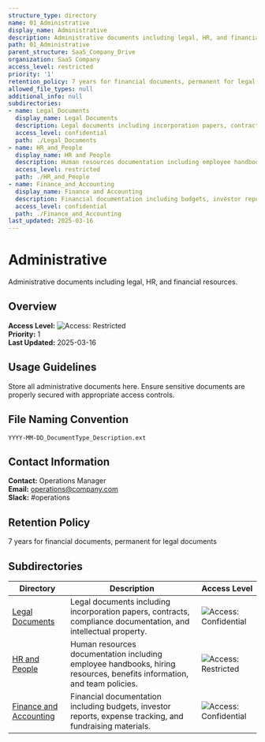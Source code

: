 ```yaml
---
structure_type: directory
name: 01_Administrative
display_name: Administrative
description: Administrative documents including legal, HR, and financial resources.
path: 01_Administrative
parent_structure: SaaS_Company_Drive
organization: SaaS Company
access_level: restricted
priority: '1'
retention_policy: 7 years for financial documents, permanent for legal documents
allowed_file_types: null
additional_info: null
subdirectories:
- name: Legal_Documents
  display_name: Legal Documents
  description: Legal documents including incorporation papers, contracts, compliance documentation, and intellectual property.
  access_level: confidential
  path: ./Legal_Documents
- name: HR_and_People
  display_name: HR and People
  description: Human resources documentation including employee handbooks, hiring resources, benefits information, and team policies.
  access_level: restricted
  path: ./HR_and_People
- name: Finance_and_Accounting
  display_name: Finance and Accounting
  description: Financial documentation including budgets, investor reports, expense tracking, and fundraising materials.
  access_level: confidential
  path: ./Finance_and_Accounting
last_updated: 2025-03-16
---
```


# Administrative

Administrative documents including legal, HR, and financial resources.

## Overview

**Access Level:** ![Access: Restricted](https://img.shields.io/badge/Access-Restricted-yellow)  
**Priority:** 1  
**Last Updated:** 2025-03-16  

## Usage Guidelines

Store all administrative documents here. Ensure sensitive documents are properly secured with appropriate access controls.


## File Naming Convention

`YYYY-MM-DD_DocumentType_Description.ext`


## Contact Information

**Contact:** Operations Manager  
**Email:** operations@company.com  
**Slack:** #operations  

## Retention Policy

7 years for financial documents, permanent for legal documents


## Subdirectories

| Directory | Description | Access Level |
|-----------|-------------|--------------|
| [Legal Documents](./Legal_Documents/) | Legal documents including incorporation papers, contracts, compliance documentation, and intellectual property. | ![Access: Confidential](https://img.shields.io/badge/Access-Confidential-red) |
| [HR and People](./HR_and_People/) | Human resources documentation including employee handbooks, hiring resources, benefits information, and team policies. | ![Access: Restricted](https://img.shields.io/badge/Access-Restricted-yellow) |
| [Finance and Accounting](./Finance_and_Accounting/) | Financial documentation including budgets, investor reports, expense tracking, and fundraising materials. | ![Access: Confidential](https://img.shields.io/badge/Access-Confidential-red) |
